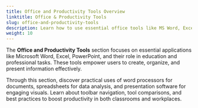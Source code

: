 ```yaml
---
title: Office and Productivity Tools Overview
linktitle: Office & Productivity Tools
slug: office-and-productivity-tools
description: Learn how to use essential office tools like MS Word, Excel, and PowerPoint efficiently to enhance productivity and educational outcomes.
weight: 10
---
```


The **Office and Productivity Tools** section focuses on essential applications like Microsoft Word, Excel, PowerPoint, and their role in education and professional tasks. These tools empower users to create, organize, and present information effectively.

Through this section, discover practical uses of word processors for documents, spreadsheets for data analysis, and presentation software for engaging visuals. Learn about toolbar navigation, tool comparisons, and best practices to boost productivity in both classrooms and workplaces.
